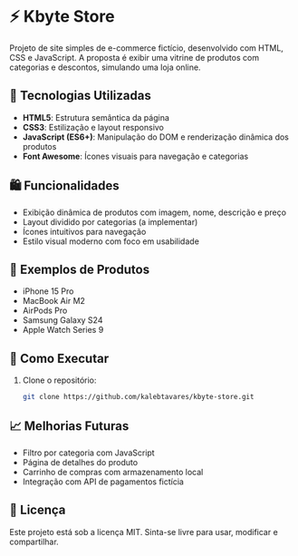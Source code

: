 # ⚡ Kbyte Store

Projeto de site simples de e-commerce fictício, desenvolvido com HTML, CSS e JavaScript. A proposta é exibir uma vitrine de produtos com categorias e descontos, simulando uma loja online.

## 🧰 Tecnologias Utilizadas

- **HTML5**: Estrutura semântica da página
- **CSS3**: Estilização e layout responsivo
- **JavaScript (ES6+)**: Manipulação do DOM e renderização dinâmica dos produtos
- **Font Awesome**: Ícones visuais para navegação e categorias


## 🛍️ Funcionalidades

- Exibição dinâmica de produtos com imagem, nome, descrição e preço
- Layout dividido por categorias (a implementar)
- Ícones intuitivos para navegação
- Estilo visual moderno com foco em usabilidade

## 📸 Exemplos de Produtos

- iPhone 15 Pro
- MacBook Air M2
- AirPods Pro
- Samsung Galaxy S24
- Apple Watch Series 9

## 🚀 Como Executar

1. Clone o repositório:
   ```bash
   git clone https://github.com/kalebtavares/kbyte-store.git

## 📈 Melhorias Futuras

- Filtro por categoria com JavaScript
- Página de detalhes do produto
- Carrinho de compras com armazenamento local
- Integração com API de pagamentos fictícia

## 📄 Licença

Este projeto está sob a licença MIT. Sinta-se livre para usar, modificar e compartilhar.
